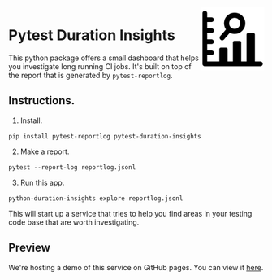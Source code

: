 <img src="logo.png" width="125" height="125" align="right" />

# Pytest Duration Insights 

This python package offers a small dashboard that helps you investigate
long running CI jobs. It's built on top of the report that is generated by `pytest-reportlog`. 

## Instructions. 

1. Install.

```
pip install pytest-reportlog pytest-duration-insights
```

2. Make a report. 

```
pytest --report-log reportlog.jsonl
```

3. Run this app.

```
python-duration-insights explore reportlog.jsonl
```

This will start up a service that tries to help you find areas in your
testing code base that are worth investigating.

## Preview 

We're hosting a demo of this service on GitHub pages. You can view it [here]().